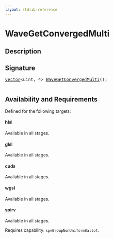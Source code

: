 ```yaml
---
layout: stdlib-reference
---
```


# WaveGetConvergedMulti

## Description





## Signature 

<pre>
<a href="/stdlib-reference/types/vector/index" class="code_type">vector</a>&lt;<span class="code_keyword">uint</span>, 4&gt; <a href="/stdlib-reference/global-decls/wavegetconvergedmulti-047g">WaveGetConvergedMulti</a>();

</pre>

## Availability and Requirements

Defined for the following targets:

#### hlsl
Available in all stages.

#### glsl
Available in all stages.

#### cuda
Available in all stages.

#### wgsl
Available in all stages.

#### spirv
Available in all stages.

Requires capability: `spvGroupNonUniformBallot`.


